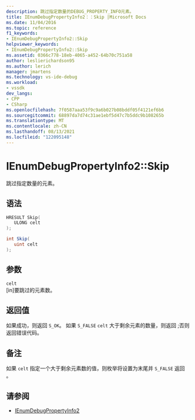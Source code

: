 ```yaml
---
description: 跳过指定数量的DEBUG_PROPERTY_INFO元素。
title: IEnumDebugPropertyInfo2：：Skip |Microsoft Docs
ms.date: 11/04/2016
ms.topic: reference
f1_keywords:
- IEnumDebugPropertyInfo2::Skip
helpviewer_keywords:
- IEnumDebugPropertyInfo2::Skip
ms.assetid: 0366c778-18eb-4065-a452-64b70c751a58
author: leslierichardson95
ms.author: lerich
manager: jmartens
ms.technology: vs-ide-debug
ms.workload:
- vssdk
dev_langs:
- CPP
- CSharp
ms.openlocfilehash: 7f0587aaa53f9c9a6b027b08bddf05f4121ef6b6
ms.sourcegitcommit: 68897da7d74c31ae1ebf5d47c7b5ddc9b108265b
ms.translationtype: MT
ms.contentlocale: zh-CN
ms.lasthandoff: 08/13/2021
ms.locfileid: "122095148"
---
```

# <a name="ienumdebugpropertyinfo2skip"></a>IEnumDebugPropertyInfo2::Skip
跳过指定数量的元素。

## <a name="syntax"></a>语法

```cpp
HRESULT Skip(
   ULONG celt
);
```

```csharp
int Skip(
   uint celt
);
```

## <a name="parameters"></a>参数
`celt`\
[in]要跳过的元素数。

## <a name="return-value"></a>返回值
 如果成功，则返回 `S_OK`。 如果 `S_FALSE` `celt` 大于剩余元素的数量，则返回 ;否则返回错误代码。

## <a name="remarks"></a>备注
 如果 `celt` 指定一个大于剩余元素数的值，则枚举将设置为末尾并 `S_FALSE` 返回 。

## <a name="see-also"></a>请参阅
- [IEnumDebugPropertyInfo2](../../../extensibility/debugger/reference/ienumdebugpropertyinfo2.md)
